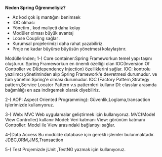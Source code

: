 **Neden Spring Öğrenmeliyiz?**

- Az kod çok iş mantığını benimsek
- IOC olması 
- Yönetim , kod maliyeti daha kolay
- Modüler olması büyük avantaj
- Loose Coupling sağlar .
- Kurumsal projelerimizi daha rahat yazabiliriz.
- Proje ne kadar büyürse büyüsün yönetmesi kolaylaştırır. 

Modüllerinden;
1-) Core container:Spring Frameworkun temel yapı taşını oluşturur. Spring Frameworkun en önemli özelliği olan IOC(Inversion Of Controller ve DI(dependency Injection) özelliklerini sağlar.
IOC: kontrolu yazılımcı yönetiminden alıp Spring Framework'e devretmesi durumudur. ve tüm yönetim Spring'e olması durumudur.
IOC (Factory Pattern,Strategy pattern,Service Locator Pattern v.s patternleri kullanır
DI: classlar arasında bağımlılığı en aza indirgemek olarak diyebiliriz.

2-) AOP: Aspect Oriented Programming): 
Güvenlik,Loglama,transaction işlerimizde kullanıyoruz.

3-) Web: MVC
Web uygulamalar geliştirmek için kullanıyoruz.
MVC(Model View Controller) kullanır
Model: Veri katmanı 
View: görünüm katmanı
Controller: Model ile View arasındaki bağlantıyı sağlar.

4-)Data Access
Bu modülde database için gerekli işlemler bulunmaktadır. 
JDBC,ORM,JMS,Transaction

5-) Test 
Projemizde jUnit ,TestNG yazmak için kullanıyoruz.
